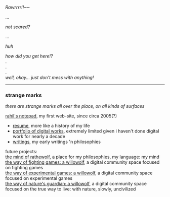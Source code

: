 *Rawrrrr!!~~*

...

*not scared?*

...

*huh*

*how did you get here!?*  
.  
.  
.  
*well, okay... just don't mess with anything!*
- - -


### strange marks
*there are strange marks all over the place, on all kinds of surfaces* 


[rahil's notepad](https://rahilpatel.com), my first web-site, since circa 2005(?)  
  - [resume](https://rahilpatel.com/portfolio), more like a history of my life
  - [portfolio of digital works](https://rahilpatel.com/portfolio), extremely limited given i haven't done digital work for nearly a decade
  - [writings](blog/valuable-things-ive-written), my early writings 'n philosophies

future projects:  
[the mind of rathewolf](https://mind.rathewolf.com), a place for my philosophies, my language: my mind  
[the way of fighting games: a willowolf](https://fga.willowolf.com), a digital community space focused on fighting games  
[the way of experimental games: a willowolf](https://ega.willowolf.com), a digital community space focused on experimental games  
[the way of nature's guardian: a willowolf](https://nga.willowolf.com), a digital community space focused on the true way to live: with nature, slowly, uncivilized  
